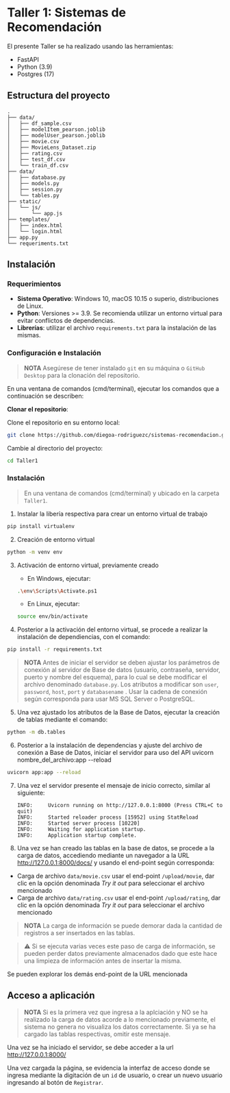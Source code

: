 # Taller 1: Sistemas de Recomendación

El presente Taller se ha realizado usando las herramientas:
- FastAPI
- Python (3.9)
- Postgres (17)

## Estructura del proyecto

```
.
├── data/
│   ├── df_sample.csv
│   ├── modelItem_pearson.joblib
│   ├── modelUser_pearson.joblib
│   ├── movie.csv
│   ├── MovieLens_Dataset.zip
│   ├── rating.csv
│   ├── test_df.csv
│   └── train_df.csv
├── data/
│   ├── database.py
│   ├── models.py
│   ├── session.py
│   └── tables.py
├── static/
│   └── js/
│       └── app.js
├── templates/
│   ├── index.html
│   └── login.html
├── app.py
└── requeriments.txt

```

## Instalación

### Requerimientos

- **Sistema Operativo**: Windows 10, macOS 10.15 o superio, distribuciones de Linux.
- **Python**: Versiones >= 3.9. Se recomienda utilizar un entorno virtual para evitar conflictos de dependencias.
- **Librerías**: utilizar el archivo `requirements.txt` para la instalación de las mismas.

### Configuración e Instalación

> **NOTA** Asegúrese de tener instalado `git` en su máquina o `GitHub Desktop` para la clonación del repositorio.

En una ventana de comandos (cmd/terminal), ejecutar los comandos que a continuación se describen:

**Clonar el repositorio**:

Clone el repositorio en su entorno local:
   ```bash
   git clone https://github.com/diegoa-rodriguezc/sistemas-recomendacion.git
   ```
   Cambie al directorio del proyecto:
   ```bash
   cd Taller1
   ```

### Instalación

> En una ventana de comandos (cmd/terminal) y ubicado en la carpeta `Taller1`.

1. Instalar la libería respectiva para crear un entorno virtual de trabajo

```bash 
pip install virtualenv
```

2. Creación de entorno virtual
```bash 
python -m venv env
```

3. Activación de entorno virtual, previamente creado
    * En Windows, ejecutar:
    ```bash
    .\env\Scripts\Activate.ps1
    ```
    * En Linux, ejecutar:
    ```bash
    source env/bin/activate
    ```

4. Posterior a la activación del entorno virtual, se procede a realizar la instalación de dependiencias, con el comando:
```bash
pip install -r requirements.txt
```

> **NOTA** Antes de iniciar el servidor se deben ajustar los parámetros de conexión al servidor de Base de datos (usuario, contraseña, servidor, puerto y nombre del esquema), para lo cual se debe modificar el archivo denominado `database.py`. 
Los atributos a modificar son `user`, `password`, `host`, `port` y `databasename` .
Usar la cadena de conexión según corresponda para usar MS SQL Server o PostgreSQL.

5. Una vez ajustado los atributos de la Base de Datos, ejecutar la creación de tablas mediante el comando: 
```bash
python -m db.tables
```

6. Posterior a la instalación de dependencias y ajuste del archivo de conexión a Base de Datos, iniciar el servidor para uso del API
uvicorn nombre_del_archivo:app --reload

```bash
uvicorn app:app --reload
```

7. Una vez el servidor presente el mensaje de inicio correcto, similar al siguiente:
   ```
   INFO:     Uvicorn running on http://127.0.0.1:8000 (Press CTRL+C to quit)
   INFO:     Started reloader process [15952] using StatReload
   INFO:     Started server process [10220]
   INFO:     Waiting for application startup.
   INFO:     Application startup complete.
   ```

8. Una vez se han creado las tablas en la base de datos, se procede a la carga de datos, accediendo mediante un navegador a la URL http://127.0.0.1:8000/docs/ y usando el end-point según corresponda:
- Carga de archivo `data/movie.csv` usar el end-point `/upload/movie`, dar clic en la opción denominada *Try it out* para seleccionar el archivo mencionado
- Carga de archivo `data/rating.csv` usar el end-point `/upload/rating`, dar clic en la opción denominada *Try it out* para seleccionar el archivo mencionado

> **NOTA** La carga de información se puede demorar dada la cantidad de registros a ser insertados en las tablas.

> ⚠️ Si se ejecuta varias veces este paso de carga de información, se pueden perder datos previamente almacenados dado que este hace una limpieza de información antes de insertar la misma.

Se pueden explorar los demás end-point de la URL mencionada


## Acceso a aplicación

> **NOTA** Si es la primera vez que ingresa a la aplciación y NO se ha realizado la carga de datos acorde a lo mencionado previamente, el sistema no genera no visualiza los datos correctamente. Si ya se ha cargado las tablas respectivas, omitir este mensaje.
 
Una vez se ha iniciado el servidor, se debe acceder a la url http://127.0.0.1:8000/ 

Una vez cargada la página, se evidencia la interfaz de acceso donde se ingresa mediante la digitación de un `id` de usuario, o crear un nuevo usuario ingresando al botón de `Registrar`.
